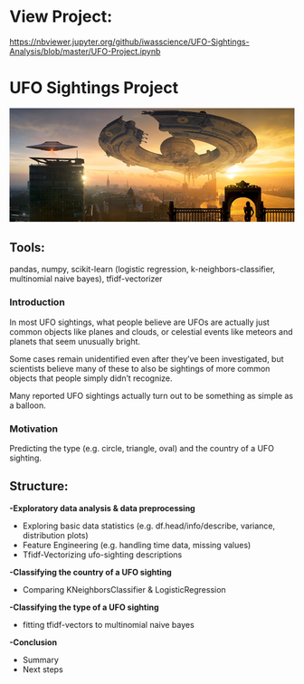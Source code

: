 # View Project: 

https://nbviewer.jupyter.org/github/iwasscience/UFO-Sightings-Analysis/blob/master/UFO-Project.ipynb

# UFO Sightings Project

![ufo](Data/ufo_pic.jpg)

## Tools: 

pandas, numpy, scikit-learn (logistic regression, k-neighbors-classifier, multinomial naive bayes), tfidf-vectorizer

### Introduction

In most UFO sightings, what people believe are UFOs are actually just common objects like planes and clouds, or celestial events like meteors and planets that seem unusually bright.

Some cases remain unidentified even after they’ve been investigated, but scientists believe many of these to also be sightings of more common objects that people simply didn’t recognize.

Many reported UFO sightings actually turn out to be something as simple as a balloon.

### Motivation

Predicting the type (e.g. circle, triangle, oval) and the country of a UFO sighting.

## Structure:

**-Exploratory data analysis & data preprocessing**

  - Exploring basic data statistics (e.g. df.head/info/describe, variance, distribution plots)
  - Feature Engineering (e.g. handling time data, missing values)
  - Tfidf-Vectorizing ufo-sighting descriptions 
  
**-Classifying the country of a UFO sighting**
- Comparing KNeighborsClassifier & LogisticRegression

**-Classifying the type of a UFO sighting**

- fitting tfidf-vectors to multinomial naive bayes

**-Conclusion**

- Summary
- Next steps
